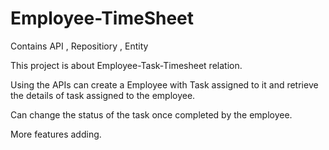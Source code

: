 # Employee-TimeSheet

Contains API , Repositiory , Entity

This project is about Employee-Task-Timesheet relation.

Using the APIs can create a Employee with Task assigned to it and retrieve the details of task assigned to the employee.

Can change the status of the task once completed by the employee.

More features adding.
